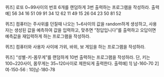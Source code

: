 퀴즈] 로또 0~99사이의 번호 6개를 랜덤하게 3번 출력하는 프로그램을 작성하라.
출력예]
 56 34 16 51 09 91
 34 12 62 11 49 15
 26 04 23 50 81 52
 
퀴즈] 컴퓨터는 주사위를 던질때 나오는 1~6사이의 값을 random하게 생성하고, 사용자는 생성된 값을 예측하여 값을 입력하고, 맞추면 “정답입니다”를 출력하고 오답이면 예측값을 재입력하게 하는 프로그램을 작성하라.

퀴즈] 컴퓨터와 사용자 사이에 가위, 바위, 보 게임을 하는 프로그램을 작성하라.

퀴즈] “성별-키-몸무게”를 랜덤하게 10번 출력하는 프로그램을 작성하라.  단, 키는 100~220사이, 몸무게는 35~120사이로 제한되게 출력한다. 
출력예]
  1] 남-160-70
  2] 여-150-56
  :
  10]남-180-78
